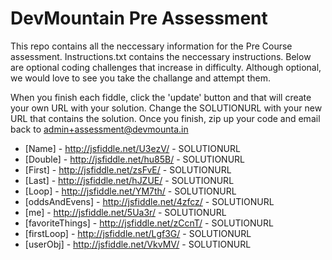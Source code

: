 DevMountain Pre Assessment
=========

This repo contains all the neccessary information for the Pre Course assessment. Instructions.txt contains the neccessary instructions. Below are optional coding challenges that increase in difficulty. Although optional, we would love to see you take the challange and attempt them. 

When you finish each fiddle, click the 'update' button and that will create your own URL with your solution. Change the SOLUTIONURL with your new URL that contains the solution. Once you finish, zip up your code and email back to admin+assessment@devmounta.in

* [Name] - http://jsfiddle.net/U3ezV/ - SOLUTIONURL
* [Double] - http://jsfiddle.net/hu85B/ - SOLUTIONURL
* [First] - http://jsfiddle.net/zsFvE/ - SOLUTIONURL
* [Last] -  http://jsfiddle.net/hJZUE/ - SOLUTIONURL
* [Loop] - http://jsfiddle.net/YM7th/ - SOLUTIONURL
* [oddsAndEvens] - http://jsfiddle.net/4zfcz/ - SOLUTIONURL
* [me] - http://jsfiddle.net/5Ua3r/ - SOLUTIONURL
* [favoriteThings] - http://jsfiddle.net/zCcnT/ - SOLUTIONURL
* [firstLoop] - http://jsfiddle.net/Lgf3G/ - SOLUTIONURL
* [userObj] - http://jsfiddle.net/VkvMV/ - SOLUTIONURL

